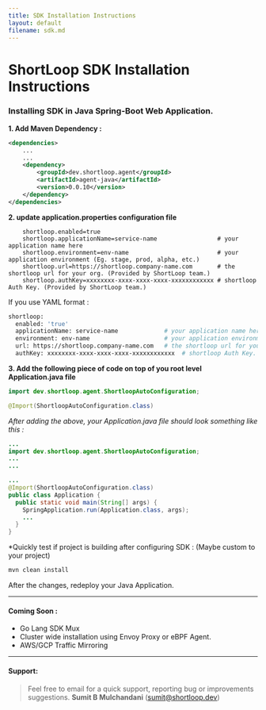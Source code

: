 ```yaml
---
title: SDK Installation Instructions
layout: default
filename: sdk.md
--- 
```



# ShortLoop SDK Installation Instructions

### Installing SDK in **Java Spring-Boot**  Web Application.

**1. Add Maven Dependency :**

```xml
<dependencies>
    ...
    ...
    <dependency>
        <groupId>dev.shortloop.agent</groupId>
        <artifactId>agent-java</artifactId>
        <version>0.0.10</version>
    </dependency>
</dependencies>
```
**2. update application.properties configuration file**

```
    shortloop.enabled=true
    shortloop.applicationName=service-name                 # your application name here
    shortloop.environment=env-name                         # your application environment (Eg. stage, prod, alpha, etc.)
    shortloop.url=https://shortloop.company-name.com       # the shortloop url for your org. (Provided by ShortLoop team.)
    shortloop.authKey=xxxxxxxx-xxxx-xxxx-xxxx-xxxxxxxxxxxx # shortloop Auth Key. (Provided by ShortLoop team.)
```

If you use YAML format : 
```bash
shortloop:
  enabled: 'true'
  applicationName: service-name             # your application name here.
  environment: env-name                     # your application environment (Eg. stage, prod, alpha, etc.)
  url: https://shortloop.company-name.com   # the shortloop url for your org. (Provided by ShortLoop team.)
  authKey: xxxxxxxx-xxxx-xxxx-xxxx-xxxxxxxxxxxx  # shortloop Auth Key. (Provided by ShortLoop team.)

```


**3. Add the following piece of code on top of you root level Application.java file**


```Java
import dev.shortloop.agent.ShortloopAutoConfiguration;
```


```Java
@Import(ShortloopAutoConfiguration.class)
```


*After adding the above, your Application.java file should look something like this :*

```java
... 
import dev.shortloop.agent.ShortloopAutoConfiguration;
...
...

...
@Import(ShortloopAutoConfiguration.class)
public class Application {
  public static void main(String[] args) {
    SpringApplication.run(Application.class, args);
    ...
  }
}

```

*Quickly test if project is building after configuring SDK :  (Maybe custom to your project)
```bash
mvn clean install
```

After the changes, redeploy your Java Application.

___

#### Coming Soon : 
 - Go Lang SDK Mux
 - Cluster wide installation using Envoy Proxy or eBPF Agent. 
 - AWS/GCP Traffic Mirroring

---

#### Support: 
> Feel free to email for a quick support, reporting bug or improvements suggestions.
**Sumit B Mulchandani** (sumit@shortloop.dev)


